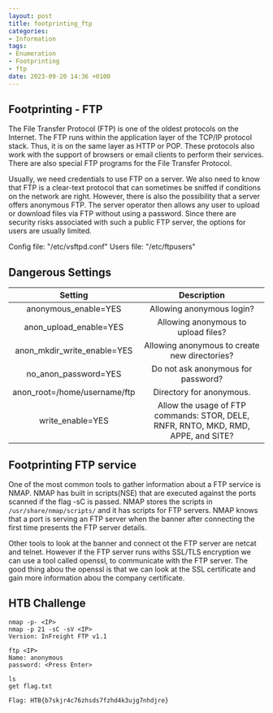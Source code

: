 ```yaml
---
layout: post
title: footprinting_ftp
categories:
- Information
tags:
- Enumeration
- Footprinting
- ftp
date: 2023-09-20 14:36 +0100
---
```



## Footprinting - FTP

The File Transfer Protocol (FTP) is one of the oldest protocols on the Internet. The FTP runs within the application layer of the TCP/IP protocol stack. Thus, it is on the same layer as HTTP or POP. These protocols also work with the support of browsers or email clients to perform their services. There are also special FTP programs for the File Transfer Protocol.

Usually, we need credentials to use FTP on a server. We also need to know that FTP is a clear-text protocol that can sometimes be sniffed if conditions on the network are right. However, there is also the possibility that a server offers anonymous FTP. The server operator then allows any user to upload or download files via FTP without using a password. Since there are security risks associated with such a public FTP server, the options for users are usually limited.

Config file: "/etc/vsftpd.conf"
Users file: "/etc/ftpusers"

## Dangerous Settings

|            Setting           |                                     Description                                    |
|:----------------------------:|:----------------------------------------------------------------------------------:|
| anonymous_enable=YES         | Allowing anonymous login?                                                          |
| anon_upload_enable=YES       | Allowing anonymous to upload files?                                                |
| anon_mkdir_write_enable=YES  | Allowing anonymous to create new directories?                                      |
| no_anon_password=YES         | Do not ask anonymous for password?                                                 |
| anon_root=/home/username/ftp | Directory for anonymous.                                                           |
| write_enable=YES             | Allow the usage of FTP commands: STOR, DELE, RNFR, RNTO, MKD, RMD, APPE, and SITE? |


## Footprinting FTP service

One of the most common tools to gather information about a FTP service is NMAP. NMAP has built in scripts(NSE) that are executed against the ports scanned if the flag -sC is passed. NMAP stores the scripts in `/usr/share/nmap/scripts/` and it has scripts for FTP servers. NMAP knows that a port is serving an FTP server when the banner after connecting the first time presents the FTP server details.

Other tools to look at the banner and connect ot the FTP server are netcat and telnet. However if the FTP server runs withs  SSL/TLS encryption we can use a tool called openssl, to communicate with the FTP server. The good thing abou the openssl is that we can look at the SSL certificate and gain more information abou the company certificate.  


## HTB Challenge
```
nmap -p- <IP>
nmap -p 21 -sC -sV <IP>
Version: InFreight FTP v1.1

ftp <IP>
Name: anonymous
password: <Press Enter>

ls 
get flag.txt

Flag: HTB{b7skjr4c76zhsds7fzhd4k3ujg7nhdjre}
```
